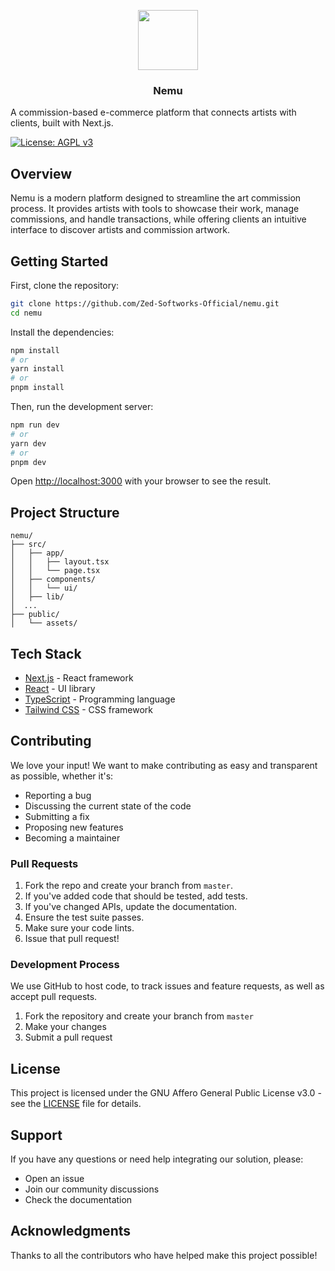 <p align="center">
  <a href="https://nemu.art">
    <img src="https://nemu.art/logos/icon.png" height="96">
  </a>
</p>

<h3 align="center">Nemu</h3>

A commission-based e-commerce platform that connects artists with clients, built with Next.js.

[![License: AGPL v3](https://img.shields.io/badge/License-AGPL%20v3-blue.svg)](https://www.gnu.org/licenses/agpl-3.0)

## Overview

Nemu is a modern platform designed to streamline the art commission process. It provides artists with tools to showcase their work, manage commissions, and handle transactions, while offering clients an intuitive interface to discover artists and commission artwork.

## Getting Started

First, clone the repository:

```bash
git clone https://github.com/Zed-Softworks-Official/nemu.git
cd nemu
```

Install the dependencies:

```bash
npm install
# or
yarn install
# or
pnpm install
```

Then, run the development server:

```bash
npm run dev
# or
yarn dev
# or
pnpm dev
```

Open [http://localhost:3000](http://localhost:3000) with your browser to see the result.

## Project Structure

```
nemu/
├── src/
│   ├── app/
│   │   ├── layout.tsx
│   │   └── page.tsx
│   ├── components/
│   │   └── ui/
│   ├── lib/
│  ...
├── public/
│   └── assets/
```

## Tech Stack

-   [Next.js](https://nextjs.org/) - React framework
-   [React](https://reactjs.org/) - UI library
-   [TypeScript](https://www.typescriptlang.org/) - Programming language
-   [Tailwind CSS](https://tailwindcss.com/) - CSS framework

## Contributing

We love your input! We want to make contributing as easy and transparent as possible, whether it's:

-   Reporting a bug
-   Discussing the current state of the code
-   Submitting a fix
-   Proposing new features
-   Becoming a maintainer

### Pull Requests

1. Fork the repo and create your branch from `master`.
2. If you've added code that should be tested, add tests.
3. If you've changed APIs, update the documentation.
4. Ensure the test suite passes.
5. Make sure your code lints.
6. Issue that pull request!

### Development Process

We use GitHub to host code, to track issues and feature requests, as well as accept pull requests.

1. Fork the repository and create your branch from `master`
2. Make your changes
3. Submit a pull request

## License

This project is licensed under the GNU Affero General Public License v3.0 - see the [LICENSE](LICENSE) file for details.

## Support

If you have any questions or need help integrating our solution, please:

-   Open an issue
-   Join our community discussions
-   Check the documentation

## Acknowledgments

Thanks to all the contributors who have helped make this project possible!
